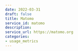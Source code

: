 ```yaml
---
date: 2022-03-31
draft: false
title: Matomo
service_id: matomo
description:
service_url: https://matomo.org
categories:
- usage_metrics
---
```



